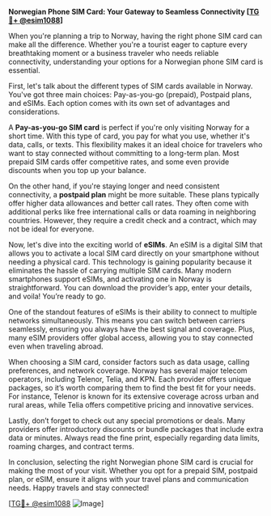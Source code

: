 **Norwegian Phone SIM Card: Your Gateway to Seamless Connectivity [[TG💪+ @esim1088](https://t.me/s/esim1088)]**

When you're planning a trip to Norway, having the right phone SIM card can make all the difference. Whether you're a tourist eager to capture every breathtaking moment or a business traveler who needs reliable connectivity, understanding your options for a Norwegian phone SIM card is essential.

First, let's talk about the different types of SIM cards available in Norway. You've got three main choices: Pay-as-you-go (prepaid), Postpaid plans, and eSIMs. Each option comes with its own set of advantages and considerations. 

A **Pay-as-you-go SIM card** is perfect if you're only visiting Norway for a short time. With this type of card, you pay for what you use, whether it's data, calls, or texts. This flexibility makes it an ideal choice for travelers who want to stay connected without committing to a long-term plan. Most prepaid SIM cards offer competitive rates, and some even provide discounts when you top up your balance. 

On the other hand, if you're staying longer and need consistent connectivity, a **postpaid plan** might be more suitable. These plans typically offer higher data allowances and better call rates. They often come with additional perks like free international calls or data roaming in neighboring countries. However, they require a credit check and a contract, which may not be ideal for everyone.

Now, let's dive into the exciting world of **eSIMs**. An eSIM is a digital SIM that allows you to activate a local SIM card directly on your smartphone without needing a physical card. This technology is gaining popularity because it eliminates the hassle of carrying multiple SIM cards. Many modern smartphones support eSIMs, and activating one in Norway is straightforward. You can download the provider’s app, enter your details, and voila! You’re ready to go. 

One of the standout features of eSIMs is their ability to connect to multiple networks simultaneously. This means you can switch between carriers seamlessly, ensuring you always have the best signal and coverage. Plus, many eSIM providers offer global access, allowing you to stay connected even when traveling abroad.

When choosing a SIM card, consider factors such as data usage, calling preferences, and network coverage. Norway has several major telecom operators, including Telenor, Telia, and KPN. Each provider offers unique packages, so it’s worth comparing them to find the best fit for your needs. For instance, Telenor is known for its extensive coverage across urban and rural areas, while Telia offers competitive pricing and innovative services.

Lastly, don’t forget to check out any special promotions or deals. Many providers offer introductory discounts or bundle packages that include extra data or minutes. Always read the fine print, especially regarding data limits, roaming charges, and contract terms.

In conclusion, selecting the right Norwegian phone SIM card is crucial for making the most of your visit. Whether you opt for a prepaid SIM, postpaid plan, or eSIM, ensure it aligns with your travel plans and communication needs. Happy travels and stay connected! 

[[TG💪+ @esim1088](https://t.me/s/esim1088) ![Image](https://i.postimg.cc/Y0z9fWf4/image.png)]